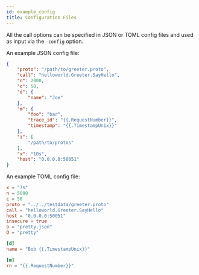 ```yaml
---
id: example_config
title: Configuration Files
---
```


All the call options can be specified in JSON or TOML config files and used as input via the `-config` option. 

An example JSON config file:

```json
{
    "proto": "/path/to/greeter.proto",
    "call": "helloworld.Greeter.SayHello",
    "n": 2000,
    "c": 50,
    "d": {
        "name": "Joe"
    },
    "m": {
        "foo": "bar",
        "trace_id": "{{.RequestNumber}}",
        "timestamp": "{{.TimestampUnix}}"
    },
    "i": [
        "/path/to/protos"
    ],
    "x": "10s",
    "host": "0.0.0.0:50051"
}
```

An example TOML config file:

```toml
x = "7s"
n = 5000
c = 50
proto = "../../testdata/greeter.proto"
call = "helloworld.Greeter.SayHello"
host = "0.0.0.0:50051"
insecure = true
o = "pretty.json"
O = "pretty"

[d]
name = "Bob {{.TimestampUnix}}"

[m]
rn = "{{.RequestNumber}}"
```
